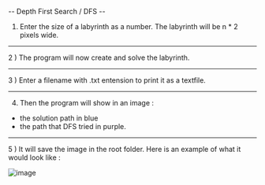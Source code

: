 -- Depth First Search / DFS --

1) Enter the size of a labyrinth as a number. The labyrinth will be n * 2 pixels wide.

---

2 ) The program will now create and solve the labyrinth. 

---

3 ) Enter a filename with .txt entension to print it as a textfile.

---

4) Then the program will show in an image :
- the solution path in blue
- the path that DFS tried in purple.

---

5 ) It will save the image in the root folder. Here is an example of what it would look like :

![image](https://user-images.githubusercontent.com/91526400/193556347-562b814a-cdae-4d31-8e4a-e55e73939ab0.png)
